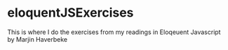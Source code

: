 # eloquentJSExercises
This is where I do the exercises from my readings in Eloqeuent Javascript by Marjin Haverbeke